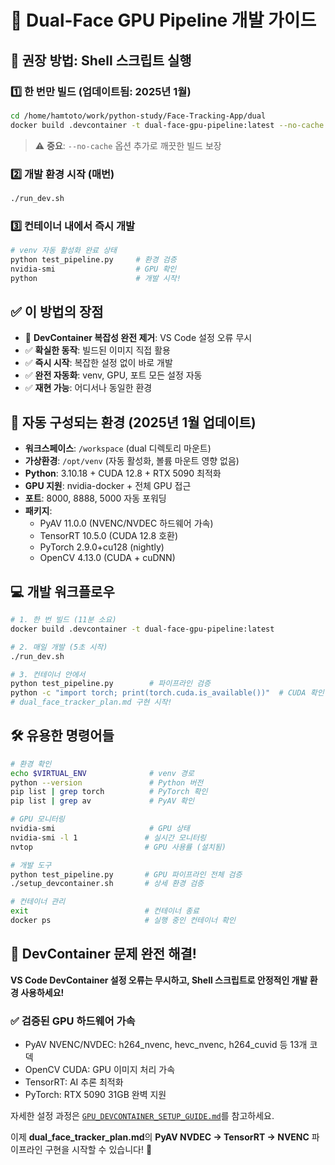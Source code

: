 # 🚀 Dual-Face GPU Pipeline 개발 가이드

## 🎯 **권장 방법: Shell 스크립트 실행**

### 1️⃣ **한 번만 빌드** (업데이트됨: 2025년 1월)
```bash
cd /home/hamtoto/work/python-study/Face-Tracking-App/dual
docker build .devcontainer -t dual-face-gpu-pipeline:latest --no-cache
```
> ⚠️ **중요**: `--no-cache` 옵션 추가로 깨끗한 빌드 보장

### 2️⃣ **개발 환경 시작 (매번)**
```bash
./run_dev.sh
```

### 3️⃣ **컨테이너 내에서 즉시 개발**
```bash
# venv 자동 활성화 완료 상태
python test_pipeline.py     # 환경 검증
nvidia-smi                  # GPU 확인
python                      # 개발 시작!
```

## ✅ **이 방법의 장점**
- 🚫 **DevContainer 복잡성 완전 제거**: VS Code 설정 오류 무시
- ✅ **확실한 동작**: 빌드된 이미지 직접 활용
- ✅ **즉시 시작**: 복잡한 설정 없이 바로 개발
- ✅ **완전 자동화**: venv, GPU, 포트 모든 설정 자동
- ✅ **재현 가능**: 어디서나 동일한 환경

## 🔧 **자동 구성되는 환경** (2025년 1월 업데이트)
- **워크스페이스**: `/workspace` (dual 디렉토리 마운트)
- **가상환경**: `/opt/venv` (자동 활성화, 볼륨 마운트 영향 없음)
- **Python**: 3.10.18 + CUDA 12.8 + RTX 5090 최적화
- **GPU 지원**: nvidia-docker + 전체 GPU 접근
- **포트**: 8000, 8888, 5000 자동 포워딩
- **패키지**: 
  - PyAV 11.0.0 (NVENC/NVDEC 하드웨어 가속)
  - TensorRT 10.5.0 (CUDA 12.8 호환)
  - PyTorch 2.9.0+cu128 (nightly)
  - OpenCV 4.13.0 (CUDA + cuDNN)

## 💻 **개발 워크플로우**
```bash
# 1. 한 번 빌드 (11분 소요)
docker build .devcontainer -t dual-face-gpu-pipeline:latest

# 2. 매일 개발 (5초 시작)
./run_dev.sh

# 3. 컨테이너 안에서
python test_pipeline.py        # 파이프라인 검증
python -c "import torch; print(torch.cuda.is_available())"  # CUDA 확인
# dual_face_tracker_plan.md 구현 시작!
```

## 🛠️ **유용한 명령어들**
```bash
# 환경 확인
echo $VIRTUAL_ENV              # venv 경로
python --version               # Python 버전
pip list | grep torch          # PyTorch 확인
pip list | grep av             # PyAV 확인

# GPU 모니터링
nvidia-smi                     # GPU 상태
nvidia-smi -l 1               # 실시간 모니터링
nvtop                         # GPU 사용률 (설치됨)

# 개발 도구
python test_pipeline.py       # GPU 파이프라인 전체 검증
./setup_devcontainer.sh       # 상세 환경 검증

# 컨테이너 관리
exit                          # 컨테이너 종료
docker ps                     # 실행 중인 컨테이너 확인
```

## 🎉 **DevContainer 문제 완전 해결!**

**VS Code DevContainer 설정 오류는 무시하고, Shell 스크립트로 안정적인 개발 환경 사용하세요!**

### ✅ **검증된 GPU 하드웨어 가속**
- PyAV NVENC/NVDEC: h264_nvenc, hevc_nvenc, h264_cuvid 등 13개 코덱
- OpenCV CUDA: GPU 이미지 처리 가속
- TensorRT: AI 추론 최적화
- PyTorch: RTX 5090 31GB 완벽 지원

자세한 설정 과정은 [`GPU_DEVCONTAINER_SETUP_GUIDE.md`](./GPU_DEVCONTAINER_SETUP_GUIDE.md)를 참고하세요.

이제 **dual_face_tracker_plan.md**의 **PyAV NVDEC → TensorRT → NVENC** 파이프라인 구현을 시작할 수 있습니다! 🚀